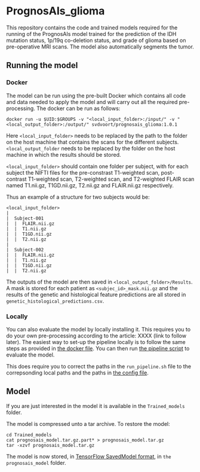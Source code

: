 # PrognosAIs_glioma

This repository contains the code and trained models required for the running of the PrognosAIs model trained for the prediction of the IDH mutation status, 1p/19q co-deletion status, and grade of glioma based on pre-operative MRI scans. The model also automatically segments the tumor.

## Running the model 


### Docker
The model can be run using the pre-built Docker which contains all code and data needed to apply the model and will carry out all the required pre-processing.
The docker can be run as follows: 

`docker run -u $UID:$GROUPS -v "<local_input_folder>:/input/" -v "<local_output_folder>:/output/" svdvoort/prognosais_glioma:1.0.1`

Here `<local_input_folder>` needs to be replaced by the path to the folder on the host machine that contains the scans for the different subjects.
`<local_output_folder` needs to be replaced by the folder on the host machine in which the results should be stored.


`<local_input_folder>` should contain one folder per subject, with for each subject the NIFTI files for the pre-constrast T1-weighted scan, post-contrast T1-weighted scan, T2-weighted scan, and T2-weighted FLAIR scan named T1.nii.gz, T1GD.nii.gz, T2.nii.gz and FLAIR.nii.gz respectively.

Thus an example of a structure for two subjects would be: 

```
<local_input_folder>
|
|  Subject-001
|  |  FLAIR.nii.gz
|  |  T1.nii.gz
|  |  T1GD.nii.gz
|  |  T2.nii.gz
|
|  Subject-002
|  |  FLAIR.nii.gz
|  |  T1.nii.gz
|  |  T1GD.nii.gz
|  |  T2.nii.gz
```

The outputs of the model are then saved in `<local_output_folder>/Results`. A mask is stored for each patient as `<subjec_id>_mask.nii.gz` and the results of the genetic and histological feature predictions are all stored in `genetic_histological_predictions.csv`.

### Locally

You can also evaluate the model by locally installing it. This requires you to do your own pre-processing according to the article: XXXX (link to follow later). 
The easiest way to set-up the pipeline locally is to follow the same steps as provided in [the docker file](https://github.com/Svdvoort/PrognosAIs_glioma/blob/master/Docker/Dockerfile). 
You can then run [the pipeline script](https://github.com/Svdvoort/PrognosAIs_glioma/blob/master/Docker/run_pipeline.sh) to evaluate the model. 

This does require you to correct the paths in the `run_pipeline.sh` file to the correpsonding local paths and the paths in [the config file](https://github.com/Svdvoort/PrognosAIs_glioma/blob/master/Data/config_prognosais_model.yaml).

## Model

If you are just interested in the model it is available in the `Trained_models` folder. 

The model is compressed unto a tar archive. To restore the model:

```
cd Trained_models
cat prognosais_model.tar.gz.part* > prognosais_model.tar.gz
tar -xzvf prognosais_model.tar.gz
```

The model is now stored, in [TensorFlow SavedModel format](https://www.tensorflow.org/guide/saved_model), in `the prognosais_model` folder.



